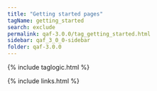 ```yaml
---
title: "Getting started pages"
tagName: getting_started
search: exclude
permalink: qaf-3.0.0/tag_getting_started.html
sidebar: qaf_3_0_0-sidebar
folder: qaf-3.0.0
---
```

{% include taglogic.html %}

{% include links.html %}
